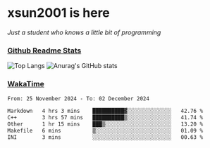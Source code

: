 # xsun2001 is here

*Just a student who knows a little bit of programming*

### [Github Readme Stats](https://github.com/anuraghazra/github-readme-stats)

![Top Langs](https://github-readme-stats.vercel.app/api/top-langs/?username=xsun2001&layout=compact&theme=radical) ![Anurag's GitHub stats](https://github-readme-stats.vercel.app/api?username=xsun2001&show_icons=true&theme=radical)

### [WakaTime](https://wakatime.com)

<!--START_SECTION:waka-->

```txt
From: 25 November 2024 - To: 02 December 2024

Markdown   4 hrs 3 mins    ██████████▓░░░░░░░░░░░░░░   42.76 %
C++        3 hrs 57 mins   ██████████▒░░░░░░░░░░░░░░   41.74 %
Other      1 hr 15 mins    ███▒░░░░░░░░░░░░░░░░░░░░░   13.20 %
Makefile   6 mins          ▒░░░░░░░░░░░░░░░░░░░░░░░░   01.09 %
INI        3 mins          ░░░░░░░░░░░░░░░░░░░░░░░░░   00.63 %
```

<!--END_SECTION:waka-->
